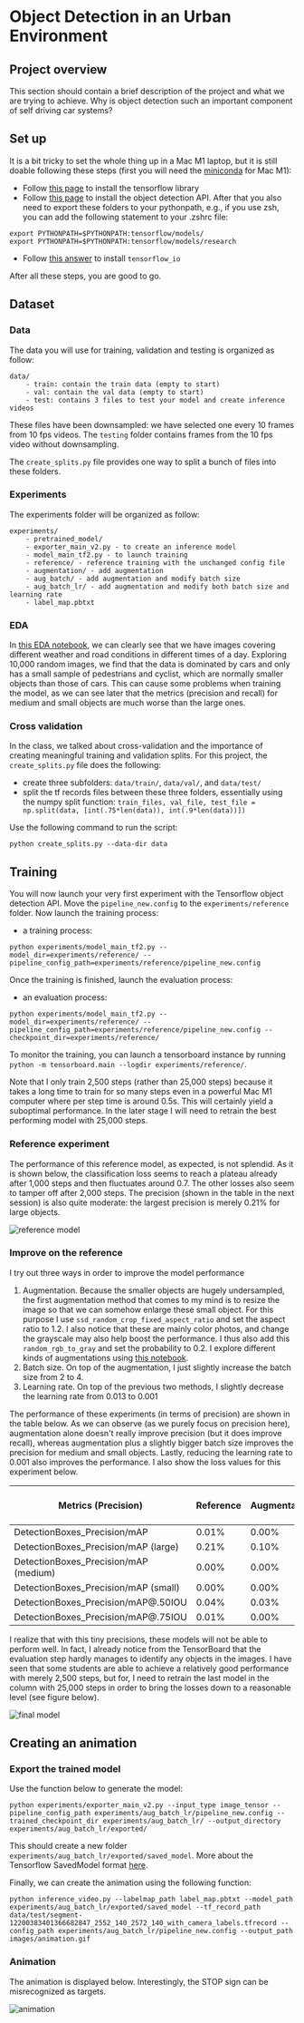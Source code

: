 # Object Detection in an Urban Environment

## Project overview
This section should contain a brief description of the project and what we are trying to achieve. Why is object detection such an important component of self driving car systems?

## Set up

It is a bit tricky to set the whole thing up in a Mac M1 laptop, but it is still doable following these steps (first you will need the [miniconda](https://docs.conda.io/en/latest/miniconda.html) for Mac M1):

- Follow [this page](https://developer.apple.com/metal/tensorflow-plugin/) to install the tensorflow library
- Follow [this page](https://tensorflow-object-detection-api-tutorial.readthedocs.io/en/latest/install.html#tensorflow-object-detection-api-installation) to install the object detection API. After that you also need to export these folders to your pythonpath, e.g., if you use zsh, you can add the following statement to your .zshrc file:

```
export PYTHONPATH=$PYTHONPATH:tensorflow/models/
export PYTHONPATH=$PYTHONPATH:tensorflow/models/research

```

- Follow [this answer](https://stackoverflow.com/questions/70277737/cant-install-tensorflow-io-on-m1) to install `tensorflow_io`

After all these steps, you are good to go.

## Dataset

### Data

The data you will use for training, validation and testing is organized as follow:
```
data/
    - train: contain the train data (empty to start)
    - val: contain the val data (empty to start)
    - test: contains 3 files to test your model and create inference videos
```

These files have been downsampled: we have selected one every 10 frames from 10 fps videos. The `testing` folder contains frames from the 10 fps video without downsampling.

The `create_splits.py` file provides one way to split a bunch of files into these folders.

### Experiments

The experiments folder will be organized as follow:
```
experiments/
    - pretrained_model/
    - exporter_main_v2.py - to create an inference model
    - model_main_tf2.py - to launch training
    - reference/ - reference training with the unchanged config file
    - augmentation/ - add augmentation
    - aug_batch/ - add augmentation and modify batch size
    - aug_batch_lr/ - add augmentation and modify both batch size and learning rate
    - label_map.pbtxt
```

### EDA
In [this EDA notebook](https://github.com/flyersworder/nd013-c1-vision/blob/main/Exploratory%20Data%20Analysis.ipynb), we can clearly see that we have images covering different weather and road conditions in different times of a day. Exploring 10,000 random images, we find that the data is dominated by cars and only has a small sample of pedestrians and cyclist, which are normally smaller objects than those of cars. This can cause some problems when training the model, as we can see later that the metrics (precision and recall) for medium and small objects are much worse than the large ones.

### Cross validation
In the class, we talked about cross-validation and the importance of creating meaningful training and validation splits. For this project, the `create_splits.py` file does the following:
* create three subfolders: `data/train/`, `data/val/`, and `data/test/`
* split the tf records files between these three folders, essentially using the numpy split function:
`train_files, val_file, test_file = np.split(data, [int(.75*len(data)), int(.9*len(data))])`

Use the following command to run the script:
```
python create_splits.py --data-dir data
```

## Training
You will now launch your very first experiment with the Tensorflow object detection API. Move the `pipeline_new.config` to the `experiments/reference` folder. Now launch the training process:
* a training process:
```
python experiments/model_main_tf2.py --model_dir=experiments/reference/ --pipeline_config_path=experiments/reference/pipeline_new.config
```
Once the training is finished, launch the evaluation process:
* an evaluation process:
```
python experiments/model_main_tf2.py --model_dir=experiments/reference/ --pipeline_config_path=experiments/reference/pipeline_new.config --checkpoint_dir=experiments/reference/
```

To monitor the training, you can launch a tensorboard instance by running `python -m tensorboard.main --logdir experiments/reference/`. 

Note that I only train 2,500 steps (rather than 25,000 steps) because it takes a long time to train for so many steps even in a powerful Mac M1 computer where per step time is around 0.5s. This will certainly yield a suboptimal performance. In the later stage I will need to retrain the best performing model with 25,000 steps.

### Reference experiment
The performance of this reference model, as expected, is not splendid. As it is shown below, the classification loss seems to reach a plateau already after 1,000 steps and then fluctuates around 0.7. The other losses also seem to tamper off after 2,000 steps. The precision (shown in the table in the next session) is also quite moderate: the largest precision is merely 0.21% for large objects.

![reference model](/images/model_reference.png)

### Improve on the reference
I try out three ways in order to improve the model performance

1. Augmentation. Because the smaller objects are hugely undersampled, the first augmentation method that comes to my mind is to resize the image so that we can somehow enlarge these small object. For this purpose I use `ssd_random_crop_fixed_aspect_ratio` and set the aspect ratio to 1.2. I also notice that these are mainly color photos, and change the grayscale may also help boost the performance. I thus also add this `random_rgb_to_gray` and set the probability to 0.2. I explore different kinds of augmentations using [this notebook](https://github.com/flyersworder/nd013-c1-vision/blob/main/Explore%20augmentations.ipynb).
2. Batch size. On top of the augmentation, I just slightly increase the batch size from 2 to 4.
3. Learning rate. On top of the previous two methods, I slightly decrease the learning rate from 0.013 to 0.001

The performance of these experiments (in terms of precision) are shown in the table below. As we can observe (as we purely focus on precision here), augmentation alone doesn't really improve precision (but it does improve recall), whereas augmentation plus a slightly bigger batch size improves the precision for medium and small objects. Lastly, reducing the learning rate to 0.001 also improves the performance. I also show the loss values for this experiment below.

| Metrics (Precision)                    | Reference | Augmentation | Aug + Batch | Aug + Batch + LR |
| -------------------------------------- | --------- | ------------ | ----------- | ---------------- |
| DetectionBoxes\_Precision/mAP          | 0.01%     | 0.00%        | 0.26%       | 0.20%            |
| DetectionBoxes\_Precision/mAP (large)  | 0.21%     | 0.10%        | 0.14%       | 0.08%            |
| DetectionBoxes\_Precision/mAP (medium) | 0.00%     | 0.00%        | 0.55%       | 1.35%            |
| DetectionBoxes\_Precision/mAP (small)  | 0.00%     | 0.00%        | 0.07%       | 0.23%            |
| DetectionBoxes\_Precision/mAP@.50IOU   | 0.04%     | 0.03%        | 0.71%       | 0.62%            |
| DetectionBoxes\_Precision/mAP@.75IOU   | 0.01%     | 0.00%        | 0.04%       | 0.08%            |

I realize that with this tiny precisions, these models will not be able to perform well. In fact, I already notice from the TensorBoard that the evaluation step hardly manages to identify any objects in the images. I have seen that some students are able to achieve a relatively good performance with merely 2,500 steps, but for, I need to retrain the last model in the column with 25,000 steps in order to bring the losses down to a reasonable level (see figure below).

![final model](/images/model_aug_batch_lr_24k_steps.png)


## Creating an animation
### Export the trained model

Use the function below to generate the model:

```
python experiments/exporter_main_v2.py --input_type image_tensor --pipeline_config_path experiments/aug_batch_lr/pipeline_new.config --trained_checkpoint_dir experiments/aug_batch_lr/ --output_directory experiments/aug_batch_lr/exported/
```

This should create a new folder `experiments/aug_batch_lr/exported/saved_model`. More about the Tensorflow SavedModel format [here](https://www.tensorflow.org/guide/saved_model).

Finally, we can create the animation using the following function:
```
python inference_video.py --labelmap_path label_map.pbtxt --model_path experiments/aug_batch_lr/exported/saved_model --tf_record_path data/test/segment-12200383401366682847_2552_140_2572_140_with_camera_labels.tfrecord --config_path experiments/aug_batch_lr/pipeline_new.config --output_path images/animation.gif
```

### Animation
The animation is displayed below. Interestingly, the STOP sign can be misrecognized as targets.

![animation](/images/animation.gif)
